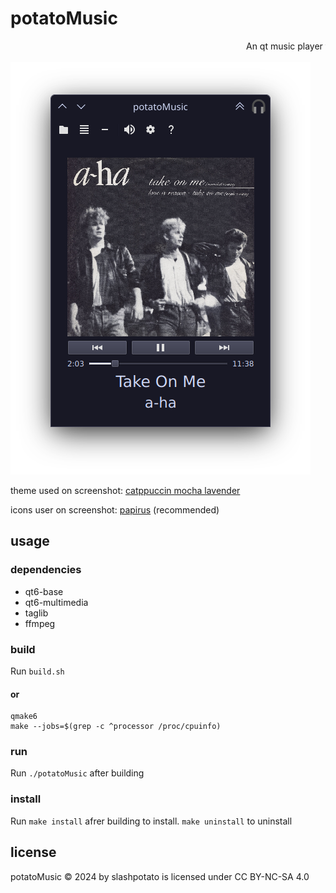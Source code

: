 # potatoMusic
<marquee>An qt music player for linux</marquee>

![screenshot1](https://github.com/slashpotato/potatoMusic/blob/master/screenshot1.png?raw=true)

theme used on screenshot: [catppuccin mocha lavender](https://github.com/catppuccin/kde)

icons user on screenshot: [papirus](https://github.com/PapirusDevelopmentTeam/papirus-icon-theme) (recommended)
## usage
### dependencies 
- qt6-base
- qt6-multimedia
- taglib
- ffmpeg
### build
Run `build.sh`

#### **or**
```shell
qmake6
make --jobs=$(grep -c ^processor /proc/cpuinfo)
```
### run
Run `./potatoMusic` after building
### install
Run `make install` afrer building to install. `make uninstall` to uninstall
## license
potatoMusic © 2024 by slashpotato is licensed under CC BY-NC-SA 4.0 
